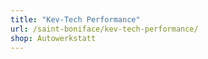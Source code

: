 ```yaml
---
title: "Kev-Tech Performance"
url: /saint-boniface/kev-tech-performance/
shop: Autowerkstatt
---
```

